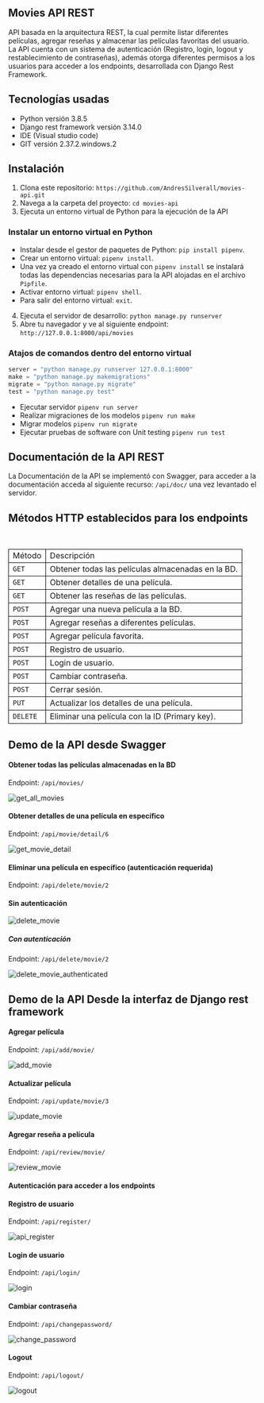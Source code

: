 ## Movies API REST

API basada en la arquitectura REST, la cual permite listar diferentes películas, agregar reseñas y almacenar las películas favoritas del usuario. La API cuenta con un sistema de autenticación (Registro, login, logout y restablecimiento de contraseñas), además otorga diferentes permisos a los usuarios para acceder a los endpoints, desarrollada con Django Rest Framework.


## Tecnologías usadas

- Python versión 3.8.5
- Django rest framework versión 3.14.0
- IDE (Visual studio code)
- GIT versión 2.37.2.windows.2


## Instalación

1. Clona este repositorio: `https://github.com/AndresSilverall/movies-api.git`
2. Navega a la carpeta del proyecto: `cd movies-api`
3. Ejecuta un entorno virtual de Python para la ejecución de la API


### Instalar un entorno virtual en Python 

- Instalar desde el gestor de paquetes de Python: `pip install pipenv`.
- Crear un entorno virtual: `pipenv install`.
- Una vez ya creado el entorno virtual con `pipenv install` se instalará todas las dependencias necesarias para la API alojadas en el archivo `Pipfile`.
- Activar entorno virtual: `pipenv shell`.
- Para salir del entorno virtual: `exit`.


4. Ejecuta el servidor de desarrollo: `python manage.py runserver`
5. Abre tu navegador y ve al siguiente endpoint: `http://127.0.0.1:8000/api/movies`


### Atajos de comandos dentro del entorno virtual

```python
server = "python manage.py runserver 127.0.0.1:8000"
make = "python manage.py makemigrations"
migrate = "python manage.py migrate"
test = "python manage.py test"

```

- Ejecutar servidor `pipenv run server`
- Realizar migraciones de los modelos `pipenv run make`
- Migrar modelos `pipenv run migrate`
- Ejecutar pruebas de software con Unit testing `pipenv run test`



## Documentación de la API REST

La Documentación de la API se implementó con Swagger, para acceder a la documentación acceda al siguiente recurso: `/api/doc/` una vez levantado el servidor.

## Métodos HTTP establecidos para los endpoints
<br>
<table style="border-collapse: collapse; width: 100%;">
    <tr>
      <td style="border: 1px solid black;">Método</td>
      <td style="border: 1px solid black;">Descripción </td>
    </tr>
    <tr>
      <td style="border: 1px solid black;"><code>GET</code></td>
      <td style="border: 1px solid black;">Obtener todas las películas almacenadas en la BD.</td>
    </tr>
    <tr>
      <td style="border: 1px solid black;"><code>GET</code></td>
      <td style="border: 1px solid black;">Obtener detalles de una película.</td>
    </tr>
      <tr>
      <td style="border: 1px solid black;"><code>GET</code></td>
      <td style="border: 1px solid black;">Obtener las reseñas de las películas.</td>
    </tr>
    <tr>
      <td style="border: 1px solid black;"><code>POST</code></td>
      <td style="border: 1px solid black;">Agregar una nueva película a la BD.</td>
    </tr>
      <tr>
      <td style="border: 1px solid black;"><code>POST</code></td>
      <td style="border: 1px solid black;">Agregar reseñas a diferentes películas.</td>
    </tr>
        <tr>
      <td style="border: 1px solid black;"><code>POST</code></td>
      <td style="border: 1px solid black;">Agregar película favorita.</td>
    </tr>
    <tr>
      <td style="border: 1px solid black;"><code>POST</code></td>
      <td style="border: 1px solid black;">Registro de usuario.</td>
    </tr>
    <tr>
      <td style="border: 1px solid black;"><code>POST</code></td>
      <td style="border: 1px solid black;">Login de usuario.</td>
    </tr>
      <tr>
      <td style="border: 1px solid black;"><code>POST</code></td>
      <td style="border: 1px solid black;">Cambiar contraseña.</td>
    </tr>
        <tr>
      <td style="border: 1px solid black;"><code>POST</code></td>
      <td style="border: 1px solid black;">Cerrar sesión.</td>
    </tr>
    <tr>
      <td style="border: 1px solid black;"><code>PUT</code></td>
      <td style="border: 1px solid black;">Actualizar los detalles de una película.</td>
    </tr>
    <tr>
      <td style="border: 1px solid black;"><code>DELETE</code></td>
      <td style="border: 1px solid black;">Eliminar una película con la ID (Primary key).</td>
    </tr>
  </table>

 ## Demo de la API desde Swagger

 #### Obtener todas las películas almacenadas en la BD
 
 Endpoint: `/api/movies/`

 ![get_all_movies](assets/get_all_movies.gif)


#### Obtener detalles de una película en específico

Endpoint: `/api/movie/detail/6`

![get_movie_detail](assets/get_movie_detail.gif)


#### Eliminar una película en específico (autenticación requerida)

Endpoint: `/api/delete/movie/2`

#### Sin autenticación

![delete_movie](assets/delete_movie.gif)

##### Con autenticación

Endpoint: `/api/delete/movie/2`

![delete_movie_authenticated](assets/delete_movie_authenticated.gif)


## Demo de la API Desde la interfaz de Django rest framework

#### Agregar película

Endpoint: `/api/add/movie/`

![add_movie](assets/add_movie.gif)


#### Actualizar película
 
Endpoint: `/api/update/movie/3`

![update_movie](assets/update_movie.gif)


#### Agregar reseña a película
 
Endpoint: `/api/review/movie/`

![review_movie](assets/review_movie.gif)

#### Autenticación para acceder a los endpoints

#### Registro de usuario
 
Endpoint: `/api/register/`

![api_register](assets/api_register.gif)


#### Login de usuario

Endpoint: `/api/login/`

![login](assets/login.gif)


#### Cambiar contraseña

Endpoint: `/api/changepassword/`

![change_password](assets/change_password.gif)


#### Logout

Endpoint: `/api/logout/`

![logout](assets/logout.gif)